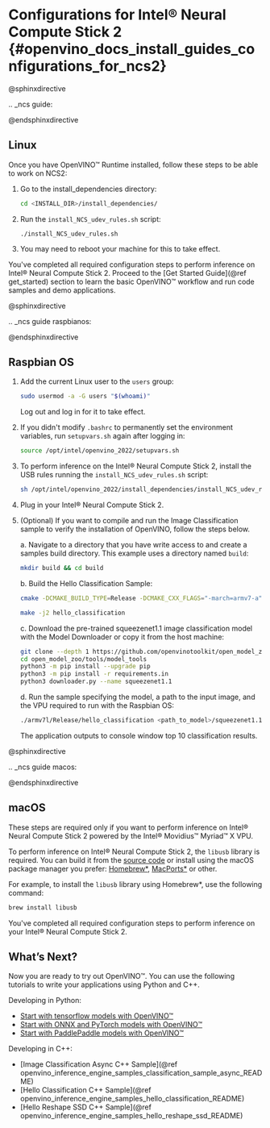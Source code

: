 # Configurations for Intel® Neural Compute Stick 2 {#openvino_docs_install_guides_configurations_for_ncs2}

@sphinxdirective

.. _ncs guide:

@endsphinxdirective


## Linux

Once you have OpenVINO™ Runtime installed, follow these steps to be able to work on NCS2:

1. Go to the install_dependencies directory:
   ```sh
   cd <INSTALL_DIR>/install_dependencies/
   ```
2. Run the `install_NCS_udev_rules.sh` script:
   ```
   ./install_NCS_udev_rules.sh
   ```
3. You may need to reboot your machine for this to take effect.

You've completed all required configuration steps to perform inference on Intel® Neural Compute Stick 2.
Proceed to the [Get Started Guide](@ref get_started) section to learn the basic OpenVINO™ workflow and run code samples and demo applications.

@sphinxdirective

.. _ncs guide raspbianos:

@endsphinxdirective

## Raspbian OS

1. Add the current Linux user to the `users` group:
   ```sh
   sudo usermod -a -G users "$(whoami)"
   ```
   Log out and log in for it to take effect.
2. If you didn't modify `.bashrc` to permanently set the environment variables, run `setupvars.sh` again after logging in:
   ```sh
   source /opt/intel/openvino_2022/setupvars.sh
   ```
3. To perform inference on the Intel® Neural Compute Stick 2, install the USB rules running the `install_NCS_udev_rules.sh` script:
   ```sh
   sh /opt/intel/openvino_2022/install_dependencies/install_NCS_udev_rules.sh
   ```
4. Plug in your Intel® Neural Compute Stick 2.

5. (Optional) If you want to compile and run the Image Classification sample to verify the installation of OpenVINO, follow the steps below.

   a. Navigate to a directory that you have write access to and create a samples build directory. This example uses a directory named `build`:
   ```sh
   mkdir build && cd build
   ```
   b. Build the Hello Classification Sample:
   ```sh
   cmake -DCMAKE_BUILD_TYPE=Release -DCMAKE_CXX_FLAGS="-march=armv7-a" /opt/intel/openvino_2022/samples/cpp
   ```
   ```sh
   make -j2 hello_classification
   ```
   c. Download the pre-trained squeezenet1.1 image classification model with the Model Downloader or copy it from the host machine:
   ```sh
   git clone --depth 1 https://github.com/openvinotoolkit/open_model_zoo
   cd open_model_zoo/tools/model_tools
   python3 -m pip install --upgrade pip
   python3 -m pip install -r requirements.in
   python3 downloader.py --name squeezenet1.1
   ```
   d. Run the sample specifying the model, a path to the input image, and the VPU required to run with the Raspbian OS:
   ```sh
   ./armv7l/Release/hello_classification <path_to_model>/squeezenet1.1.xml <path_to_image> MYRIAD
   ```
   The application outputs to console window top 10 classification results.

@sphinxdirective

.. _ncs guide macos:

@endsphinxdirective

## macOS

These steps are required only if you want to perform inference on Intel® Neural Compute Stick 2 powered by the Intel® Movidius™ Myriad™ X VPU.

To perform inference on Intel® Neural Compute Stick 2, the `libusb` library is required. You can build it from the [source code](https://github.com/libusb/libusb) or install using the macOS package manager you prefer: [Homebrew*](https://brew.sh/), [MacPorts*](https://www.macports.org/) or other.

For example, to install the `libusb` library using Homebrew\*, use the following command:
```sh
brew install libusb
```

You've completed all required configuration steps to perform inference on your Intel® Neural Compute Stick 2.

## What’s Next?

Now you are ready to try out OpenVINO™. You can use the following tutorials to write your applications using Python and C++.

Developing in Python:
   * [Start with tensorflow models with OpenVINO™](https://docs.openvino.ai/2022.1/notebooks/101-tensorflow-to-openvino-with-output.html)
   * [Start with ONNX and PyTorch models with OpenVINO™](https://docs.openvino.ai/2022.1/notebooks/102-pytorch-onnx-to-openvino-with-output.html)
   * [Start with PaddlePaddle models with OpenVINO™](https://docs.openvino.ai/2022.1/notebooks/103-paddle-onnx-to-openvino-classification-with-output.html)

Developing in C++:
   * [Image Classification Async C++ Sample](@ref openvino_inference_engine_samples_classification_sample_async_README)
   * [Hello Classification C++ Sample](@ref openvino_inference_engine_samples_hello_classification_README)
   * [Hello Reshape SSD C++ Sample](@ref openvino_inference_engine_samples_hello_reshape_ssd_README)
